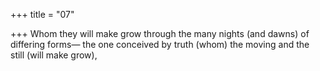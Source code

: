 +++
title = "07"

+++
Whom they will make grow through the many nights (and dawns) of  differing forms—
the one conceived by truth (whom) the moving and the still (will
make grow),